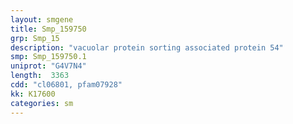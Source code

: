 ```yaml
---
layout: smgene
title: Smp_159750
grp: Smp_15
description: "vacuolar protein sorting associated protein 54"
smp: Smp_159750.1
uniprot: "G4V7N4"
length:  3363
cdd: "cl06801, pfam07928"
kk: K17600
categories: sm
---
```

